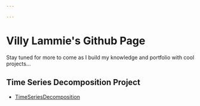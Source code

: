 ```yaml
---

---
```



# Villy Lammie's Github Page


Stay tuned for more to come as I build my knowledge and portfolio with cool projects...





## Time Series Decomposition Project

- [TimeSeriesDecomposition](/timeseries/timeseries.md)
